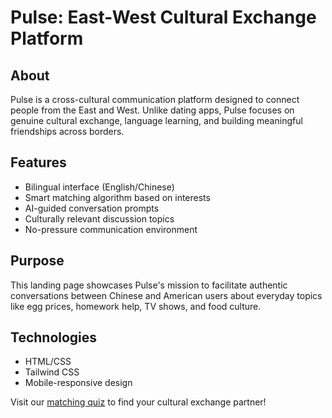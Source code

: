 # Pulse: East-West Cultural Exchange Platform

## About
Pulse is a cross-cultural communication platform designed to connect people from the East and West. Unlike dating apps, Pulse focuses on genuine cultural exchange, language learning, and building meaningful friendships across borders.

## Features
- Bilingual interface (English/Chinese)
- Smart matching algorithm based on interests
- AI-guided conversation prompts
- Culturally relevant discussion topics
- No-pressure communication environment

## Purpose
This landing page showcases Pulse's mission to facilitate authentic conversations between Chinese and American users about everyday topics like egg prices, homework help, TV shows, and food culture.

## Technologies
- HTML/CSS
- Tailwind CSS
- Mobile-responsive design

Visit our [matching quiz](https://form.typeform.com/to/nStzd71o) to find your cultural exchange partner!
